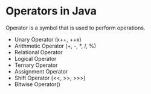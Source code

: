 # Operators in Java
Operator is a symbol that is used to perform operations.
- Unary Operator (x++, ++x)
- Arithmetic Operator  (+, -, *, /, %)
- Relational Operator
- Logical Operator
- Ternary Operator
- Assignment Operator
- Shift Operator (<<, >>, >>>)
- Bitwise Operator()